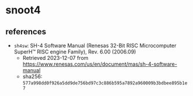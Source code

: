 # snoot4

## references

-   `sh4sw`: SH-4 Software Manual (Renesas 32-Bit RISC Microcomputer SuperH™ RISC engine Family), Rev. 6.00 (2006.09)
    -   Retrieved 2023-12-07 from https://www.renesas.com/us/en/document/mas/sh-4-software-manual
    -   sha256: `577a998dd0f926a5dd9de756bd97c3c886b595a7892a960009b3bdbee895b1e7`
